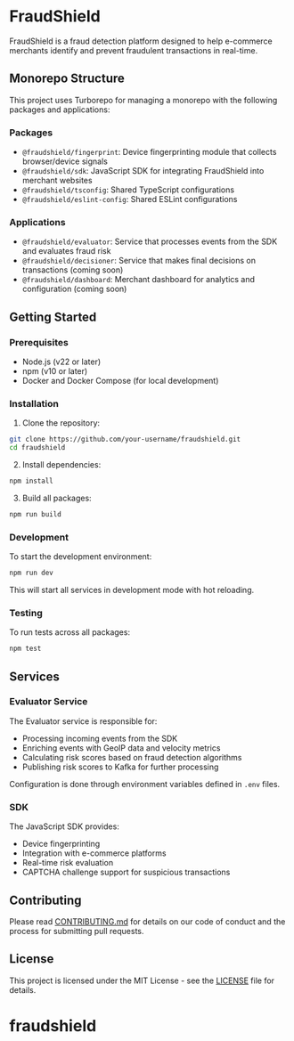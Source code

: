 # FraudShield

FraudShield is a fraud detection platform designed to help e-commerce merchants identify and prevent fraudulent transactions in real-time.

## Monorepo Structure

This project uses Turborepo for managing a monorepo with the following packages and applications:

### Packages

- `@fraudshield/fingerprint`: Device fingerprinting module that collects browser/device signals
- `@fraudshield/sdk`: JavaScript SDK for integrating FraudShield into merchant websites 
- `@fraudshield/tsconfig`: Shared TypeScript configurations
- `@fraudshield/eslint-config`: Shared ESLint configurations

### Applications

- `@fraudshield/evaluator`: Service that processes events from the SDK and evaluates fraud risk
- `@fraudshield/decisioner`: Service that makes final decisions on transactions (coming soon)
- `@fraudshield/dashboard`: Merchant dashboard for analytics and configuration (coming soon)

## Getting Started

### Prerequisites

- Node.js (v22 or later)
- npm (v10 or later)
- Docker and Docker Compose (for local development)

### Installation

1. Clone the repository:

```bash
git clone https://github.com/your-username/fraudshield.git
cd fraudshield
```

2. Install dependencies:

```bash
npm install
```

3. Build all packages:

```bash
npm run build
```

### Development

To start the development environment:

```bash
npm run dev
```

This will start all services in development mode with hot reloading.

### Testing

To run tests across all packages:

```bash
npm test
```

## Services

### Evaluator Service

The Evaluator service is responsible for:
- Processing incoming events from the SDK
- Enriching events with GeoIP data and velocity metrics
- Calculating risk scores based on fraud detection algorithms
- Publishing risk scores to Kafka for further processing

Configuration is done through environment variables defined in `.env` files.

### SDK

The JavaScript SDK provides:
- Device fingerprinting
- Integration with e-commerce platforms
- Real-time risk evaluation
- CAPTCHA challenge support for suspicious transactions

## Contributing

Please read [CONTRIBUTING.md](CONTRIBUTING.md) for details on our code of conduct and the process for submitting pull requests.

## License

This project is licensed under the MIT License - see the [LICENSE](LICENSE) file for details.
# fraudshield
